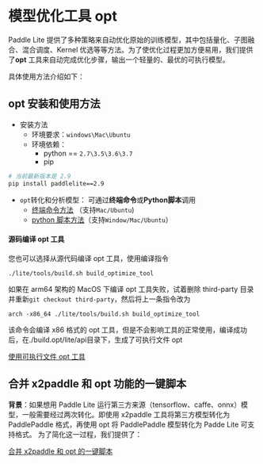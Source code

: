 
# 模型优化工具 opt

Paddle Lite 提供了多种策略来自动优化原始的训练模型，其中包括量化、子图融合、混合调度、Kernel 优选等等方法。为了使优化过程更加方便易用，我们提供了**opt** 工具来自动完成优化步骤，输出一个轻量的、最优的可执行模型。

具体使用方法介绍如下：

## opt 安装和使用方法
- 安装方法
  - 环境要求：`windows\Mac\Ubuntu`
  - 环境依赖： 
    - python == `2.7\3.5\3.6\3.7`
    - pip
```bash
# 当前最新版本是 2.9
pip install paddlelite==2.9
```
- `opt`转化和分析模型： 可通过**终端命令**或**Python脚本**调用
    - [终端命令方法](./opt/opt_python) （支持`Mac/Ubuntu`)
    - [ python 脚本方法](../api_reference/python_api/opt)（支持`Window/Mac/Ubuntu`）


#### 源码编译 opt 工具
您也可以选择从源代码编译 opt 工具，使用编译指令
```shell
./lite/tools/build.sh build_optimize_tool
```

如果在 arm64 架构的 MacOS 下编译 opt 工具失败，试着删除 third-party 目录并重新`git checkout third-party`，然后将上一条指令改为
```shell
arch -x86_64 ./lite/tools/build.sh build_optimize_tool
```
该命令会编译 x86 格式的 opt 工具，但是不会影响工具的正常使用，编译成功后，在./build.opt/lite/api目录下，生成了可执行文件 opt

 [使用可执行文件 opt 工具](./opt/opt_bin)
## 合并 x2paddle 和 opt 功能的一键脚本

**背景**：如果想用 Paddle Lite 运行第三方来源（tensorflow、caffe、onnx）模型，一般需要经过两次转化。即使用 x2paddle 工具将第三方模型转化为 PaddlePaddle 格式，再使用 opt 将 PaddlePaddle 模型转化为 Padde Lite 可支持格式。
为了简化这一过程，我们提供了：

 [合并 x2paddle 和 opt 的一键脚本](./opt/x2paddle&opt)
